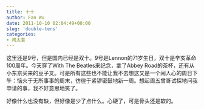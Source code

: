 ```yaml
---
title: 十十
author: Fan Wu
date: 2011-10-10 02:04:49+00:00
slug: 'double-tens'
categories:
- 闹太套
---
```


这里还是9号，但是国内已经是双十。9号是Lennon的71岁生日，双十是辛亥革命100周年。今天穿了With The Beatles来纪念，拿了Abbey Road的茶杯，还有从小东京买来的豆子叉。可是所有这些也不能让我不去想这又是一个闹人心的周日下午：恼火于无所事事的周末，彷徨于紧锣密鼓地新一周。想起周五曾哥试探地问我申请的事，我不好意思地笑了。

好像什么也没有缺，但好像是少了点什么。心硬了，可是骨头还是软的。

